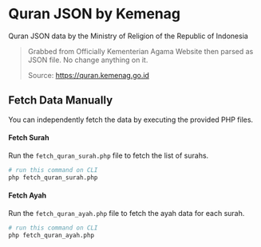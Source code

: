 # Quran JSON by Kemenag
Quran JSON data by the Ministry of Religion of the Republic of Indonesia

> Grabbed from Officially Kementerian Agama Website then parsed as JSON file. No change anything on it.
> 
> Source: https://quran.kemenag.go.id

## Fetch Data Manually
You can independently fetch the data by executing the provided PHP files.

#### Fetch Surah
Run the `fetch_quran_surah.php` file to fetch the list of surahs.
``` bash
# run this command on CLI
php fetch_quran_surah.php
```

#### Fetch Ayah
Run the `fetch_quran_ayah.php` file to fetch the ayah data for each surah.
``` bash
# run this command on CLI
php fetch_quran_ayah.php
```

